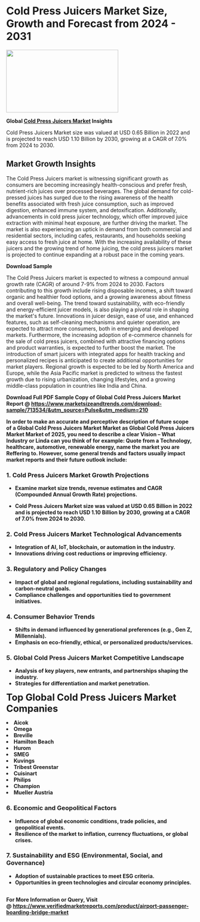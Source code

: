 <H1>Cold Press Juicers Market Size, Growth and Forecast from 2024 - 2031</H1><img class="aligncenter size-medium wp-image-584254" src="https://thirdeyenews.in/wp-content/uploads/2024/09/Global-Market-Research-300x168.jpeg" alt="" width="300" height="168" /><p><strong>Global&nbsp;<a href="https://www.marketsizeandtrends.com/download-sample/713534/&amp;utm_source=Pulse&amp;utm_medium=210">Cold Press Juicers Market</a> Insights</strong></p><p>Cold Press Juicers Market size was valued at USD 0.65 Billion in 2022 and is projected to reach USD 1.10 Billion by 2030, growing at a CAGR of 7.0% from 2024 to 2030.</p><p><h2>Market Growth Insights</h2> <p>The Cold Press Juicers market is witnessing significant growth as consumers are becoming increasingly health-conscious and prefer fresh, nutrient-rich juices over processed beverages. The global demand for cold-pressed juices has surged due to the rising awareness of the health benefits associated with fresh juice consumption, such as improved digestion, enhanced immune system, and detoxification. Additionally, advancements in cold press juicer technology, which offer improved juice extraction with minimal heat exposure, are further driving the market. The market is also experiencing an uptick in demand from both commercial and residential sectors, including cafes, restaurants, and households seeking easy access to fresh juice at home. With the increasing availability of these juicers and the growing trend of home juicing, the cold press juicers market is projected to continue expanding at a robust pace in the coming years.</p> <p><strong>Download Sample</strong></p> <p>The Cold Press Juicers market is expected to witness a compound annual growth rate (CAGR) of around 7-9% from 2024 to 2030. Factors contributing to this growth include rising disposable incomes, a shift toward organic and healthier food options, and a growing awareness about fitness and overall well-being. The trend toward sustainability, with eco-friendly and energy-efficient juicer models, is also playing a pivotal role in shaping the market's future. Innovations in juicer design, ease of use, and enhanced features, such as self-cleaning mechanisms and quieter operation, are expected to attract more consumers, both in emerging and developed markets. Furthermore, the increasing adoption of e-commerce channels for the sale of cold press juicers, combined with attractive financing options and product warranties, is expected to further boost the market. The introduction of smart juicers with integrated apps for health tracking and personalized recipes is anticipated to create additional opportunities for market players. Regional growth is expected to be led by North America and Europe, while the Asia Pacific market is predicted to witness the fastest growth due to rising urbanization, changing lifestyles, and a growing middle-class population in countries like India and China. <p><strong></p><p><span class=""><strong>Download Full PDF Sample Copy of Global Cold Press Juicers Market Report</strong> @ <a href="https://www.marketsizeandtrends.com/download-sample/713534/&amp;utm_source=Pulse&amp;utm_medium=210" target="_blank">https://www.marketsizeandtrends.com/download-sample/713534/&amp;utm_source=Pulse&amp;utm_medium=210</a></span></p><p>In order to make an accurate and perceptive description of future scope of a Global&nbsp;Cold Press Juicers Market Market as Global&nbsp;Cold Press Juicers Market Market of 2025, you need to describe a clear Vision &ndash; What Industry or Linda can you think of for example: Quote from a Technology, healthcare, automotive, renewable energy, name the market you are Reffering to. However, some general trends and factors usually impact market reports and their future outlook include:</p><h3>1.&nbsp;<strong>Cold Press Juicers Market Growth Projections</strong></h3><ul><li>Examine market size trends, revenue estimates and CAGR (Compounded Annual Growth Rate) projections.</li><li><p>Cold Press Juicers Market size was valued at USD 0.65 Billion in 2022 and is projected to reach USD 1.10 Billion by 2030, growing at a CAGR of 7.0% from 2024 to 2030.</p></li></ul><h3>2.&nbsp;<strong>Cold Press Juicers Market Technological Advancements</strong></h3><ul><li>Integration of AI, IoT, blockchain, or automation in the industry.</li><li>Innovations driving cost reductions or improving efficiency.</li></ul><h3>3.&nbsp;<strong>Regulatory and Policy Changes</strong></h3><ul><li>Impact of global and regional regulations, including sustainability and carbon-neutral goals.</li><li>Compliance challenges and opportunities tied to government initiatives.</li></ul><h3>4.&nbsp;<strong>Consumer Behavior Trends</strong></h3><ul><li>Shifts in demand influenced by generational preferences (e.g., Gen Z, Millennials).</li><li>Emphasis on eco-friendly, ethical, or personalized products/services.</li></ul><h3>5.&nbsp;<strong>Global Cold Press Juicers Market Competitive Landscape</strong></h3><ul><li>Analysis of key players, new entrants, and partnerships shaping the industry.</li><li>Strategies for differentiation and market penetration.</li></ul><p data-pm-slice="1 1 []"><span style="color: inherit; font-family: inherit; font-size: 25px;">Top Global Cold Press Juicers Market Companies</span></p><div class="" data-test-id=""><p><li>Aicok</li><li> Omega</li><li> Breville</li><li> Hamilton Beach</li><li> Hurom</li><li> SMEG</li><li> Kuvings</li><li> Tribest Greenstar</li><li> Cuisinart</li><li> Philips</li><li> Champion</li><li> Mueller Austria</li></p></div><h3>6.&nbsp;<strong>Economic and Geopolitical Factors</strong></h3><ul><li>Influence of global economic conditions, trade policies, and geopolitical events.</li><li>Resilience of the market to inflation, currency fluctuations, or global crises.</li></ul><h3>7.&nbsp;<strong>Sustainability and ESG (Environmental, Social, and Governance)</strong></h3><ul><li>Adoption of sustainable practices to meet ESG criteria.</li><li>Opportunities in green technologies and circular economy principles.</li></ul><h2><strong style="font-size: 14px;">For More Information or Query, Visit @&nbsp;</strong><a style="background-color: #ffffff; font-size: 14px;" href="https://www.marketsizeandtrends.com/report/cold-press-juicers-market/" target="_blank">https://www.verifiedmarketreports.com/product/airport-passenger-boarding-bridge-market</a></h2>
